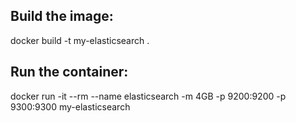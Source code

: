 ## Build the image:

docker build -t my-elasticsearch .


## Run the container:

docker run -it --rm --name elasticsearch -m 4GB -p 9200:9200 -p 9300:9300 my-elasticsearch
